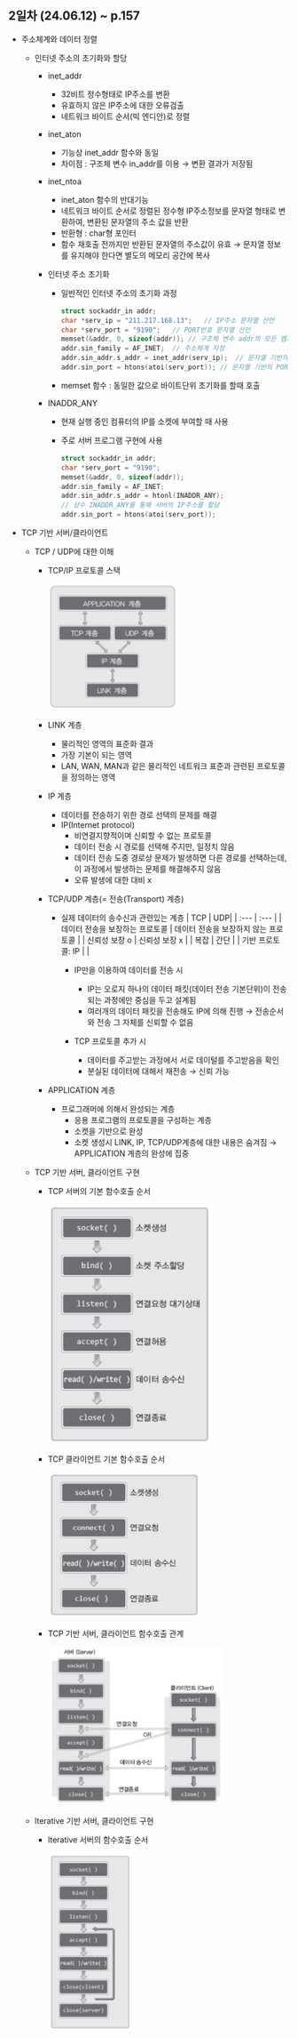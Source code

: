 ## 2일차 (24.06.12) ~ p.157
- 주소체계와 데이터 정렬
    - 인터넷 주소의 초기화와 할당
        - inet_addr
            - 32비트 정수형태로 IP주소를 변환
            - 유효하지 않은 IP주소에 대한 오류검출
            - 네트워크 바이트 순서(빅 엔디안)로 정렬
        
        - inet_aton
            - 기능상 inet_addr 함수와 동일
            - 차이점 : 구조체 변수 in_addr를 이용 &rarr; 변환 결과가 저장됨
        
        - inet_ntoa
            - inet_aton 함수의 반대기능
            - 네트워크 바이트 순서로 정렬된 정수형 IP주소정보를 문자열 형태로 변환하여, 변환된 문자열의 주소 값을 반환
            - 반환형 : char형 포인터
            - 함수 재호출 전까지만 반환된 문자열의 주소값이 유효 &rarr; 문자열 정보를 유지해야 한다면 별도의 메모리 공간에 복사


        - 인터넷 주소 초기화
            - 일반적인 인터넷 주소의 초기화 과정

                ```c
                struct sockaddr_in addr;
                char *serv_ip = "211.217.168.13";   // IP주소 문자열 선언
                char *serv_port = "9190";   // PORT번호 문자열 선언
                memset(&addr, 0, sizeof(addr)); // 구조체 변수 addr의 모든 멤버 0으로 초기화
                addr.sin_family = AF_INET;  // 주소체계 지정
                addr.sin_addr.s_addr = inet_addr(serv_ip);  // 문자열 기반의 IP주소 초기화
                addr.sin_port = htons(atoi(serv_port)); // 문자열 기반의 PORT번호 초기화
                ```
            
            - memset 함수 : 동일한 값으로 바이트단위 초기화를 할때 호출

        - INADDR_ANY
            - 현재 실행 중인 컴퓨터의 IP를 소켓에 부여할 때 사용
            - 주로 서버 프로그램 구현에 사용

                ```c
                struct sockaddr_in addr;
                char *serv_port = "9190";
                memset(&addr, 0, sizeof(addr));
                addr.sin_family = AF_INET;
                addr.sin_addr.s_addr = htonl(INADDR_ANY);
                // 상수 INADDR_ANY를 통해 서버의 IP주소를 할당
                addr.sin_port = htons(atoi(serv_port));
                ```

- TCP 기반 서버/클라이언트
    - TCP / UDP에 대한 이해
        - TCP/IP 프로토콜 스택

            ![TCP/IP 프로토콜 스택](https://raw.githubusercontent.com/HyungJuu/basic-TCP-IP-2024/main/images/tcp007.png)

        - LINK 계층
            - 물리적인 영역의 표준화 결과
            - 가장 기본이 되는 영역
            - LAN, WAN, MAN과 같은 물리적인 네트워크 표준과 관련된 프로토콜을 정의하는 영역

        - IP 계층
            - 데이터를 전송하기 위한 경로 선택의 문제를 해결
            - IP(Internet protocol)
                - 비연결지향적이며 신뢰할 수 없는 프로토콜
                - 데이터 전송 시 경로를 선택해 주지만, 일정치 않음
                - 데이터 전송 도중 경로상 문제가 발생하면 다른 경로를 선택하는데, 이 과정에서 발생하는 문제를 해결해주지 않음
                - 오류 발생에 대한 대비 x
                
        
        - TCP/UDP 계층(= 전송(Transport) 계층)
            - 실제 데이터의 송수신과 관련있는 계층
                | TCP | UDP|
                | :--- | :--- |
                | 데이터 전송을 보장하는 프로토콜 | 데이터 전송을 보장하지 않는 프로토콜 |
                | 신뢰성 보장 o | 신뢰성 보장 x |
                | 복잡 | 간단 |
                | 기반 프로토콜: IP |  |

                - IP만을 이용하여 데이터를 전송 시
                    - IP는 오로지 하나의 데이터 패킷(데이터 전송 기본단위)이 전송되는 과정에만 중심을 두고 설계됨
                    - 여러개의 데이터 패킷을 전송해도 IP에 의해 진행 &rarr; 전송순서와 전송 그 자체를 신뢰할 수 없음
                
                - TCP 프로토콜 추가 시
                    - 데이터를 주고받는 과정에서 서로 데이털를 주고받음을 확인
                    - 분실된 데이터에 대해서 재전송 &rarr; 신뢰 가능

        - APPLICATION 계층
            - 프로그래머에 의해서 완성되는 계층
                - 응용 프로그램의 프로토콜을 구성하는 계층
                - 소켓을 기반으로 완성
                - 소켓 생성시 LINK, IP, TCP/UDP계층에 대한 내용은 숨겨짐 &rarr; APPLICATION 계층의 완성에 집중

    - TCP 기반 서버, 클라이언트 구현
        - TCP 서버의 기본 함수호출 순서
            
            ![서버 함수호출 순서](https://raw.githubusercontent.com/HyungJuu/basic-TCP-IP-2024/main/images/tcp008.png)

        - TCP 클라이언트 기본 함수호출 순서

            ![클라이언트 함수호출 순서](https://raw.githubusercontent.com/HyungJuu/basic-TCP-IP-2024/main/images/tcp009.png)

        - TCP 기반 서버, 클라이언트 함수호출 관계

            ![함수호출 관계](https://raw.githubusercontent.com/HyungJuu/basic-TCP-IP-2024/main/images/tcp010.png)

    - lterative 기반 서버, 클라이언트 구현
        - lterative 서버의 함수호출 순서

            ![함수호출 순서](https://raw.githubusercontent.com/HyungJuu/basic-TCP-IP-2024/main/images/tcp011.png)
